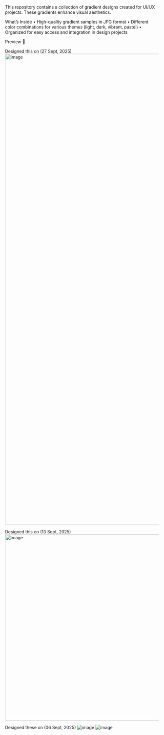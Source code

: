 This repository contains a collection of gradient designs created for UI/UX projects. These gradients enhance visual aesthetics.

What’s Inside
	•	High-quality gradient samples in JPG format
	•	Different color combinations for various themes (light, dark, vibrant, pastel)
	•	Organized for easy access and integration in design projects

Preview 🔗

Designed this on (27 Sept, 2025)
<img width="2160" height="1536" alt="image" src="https://github.com/user-attachments/assets/d01012e3-f119-456a-954b-6503fae80061" />

Designed this on (13 Sept, 2025)
<img width="1080" height="607" alt="image" src="https://github.com/user-attachments/assets/a0332fcd-e759-4f9e-b571-bcd44ed9c02e" />

Designed these on (06 Sept, 2025)
![image](https://github.com/user-attachments/assets/661e7e74-a8c8-41b9-9651-750f0e0572f8)
![image](https://github.com/user-attachments/assets/bf91ad0a-a443-49ec-a373-4c004c4be820)


